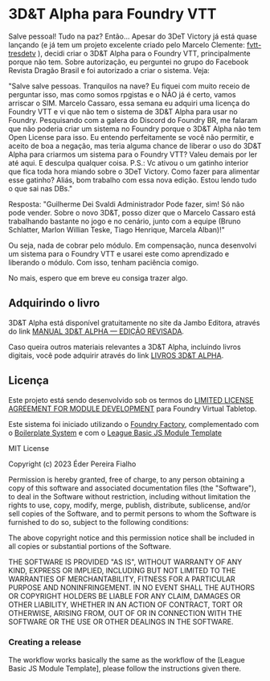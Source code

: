 <!--
SPDX-FileCopyrightText: 2022 Johannes Loher

SPDX-License-Identifier: MIT
-->

# 3D&T Alpha para Foundry VTT

Salve pessoal! Tudo na paz?
Então... Apesar do 3DeT Victory já está quase lançando (e já tem um projeto excelente criado pelo Marcelo Clemente: [fvtt-tresdetv](https://github.com/mclemente/fvtt-tresdetv) ), decidi criar o 3D&T Alpha para o Foundry VTT, principalmente porque não tem.
Sobre autorização, eu perguntei no grupo do Facebook Revista Dragão Brasil e foi autorizado a criar o sistema. Veja:

"Salve salve pessoas. Tranquilos na nave?
Eu fiquei com muito receio de perguntar isso, mas como somos rpgistas e o NÃO já é certo, vamos arriscar o SIM.
Marcelo Cassaro, essa semana eu adquiri uma licença do Foundry VTT e vi que não tem o sistema de 3D&T Alpha para usar no Foundry. Pesquisando com a galera do Discord do Foundry BR, me falaram que não poderia criar um sistema no Foundry porque o 3D&T Alpha não tem Open License para isso. Eu entendo perfeitamente se você não permitir, e aceito de boa a negação, mas teria alguma chance de liberar o uso do 3D&T Alpha para criarmos um sistema para o Foundry VTT?
Valeu demais por ler até aqui. E desculpa qualquer coisa.
P.S.: Vc ativou o um gatinho interior que fica toda hora miando sobre o 3DeT Victory. Como fazer para alimentar esse gatinho? Aliás, bom trabalho com essa nova edição. Estou lendo tudo o que sai nas DBs."

Resposta: 
"Guilherme Dei Svaldi
Administrador
Pode fazer, sim! Só não pode vender. Sobre o novo 3D&T, posso dizer que o Marcelo Cassaro está trabalhando bastante no jogo e no cenário, junto com a equipe (Bruno Schlatter, Marlon Willian Teske, Tiago Henrique, 
Marcela Alban)!"

Ou seja, nada de cobrar pelo módulo. Em compensação, nunca desenvolvi um sistema para o Foundry VTT e usarei este como aprendizado e liberando o módulo. Com isso, tenham paciência comigo.

No mais, espero que em breve eu consiga trazer algo. 

## Adquirindo o livro

3D&T Alpha está disponível gratuitamente no site da Jambo Editora, através do link [MANUAL 3D&T ALPHA — EDIÇÃO REVISADA](https://jamboeditora.com.br/produto/manual-3dt-alpha-edicao-revisada/).

Caso queira outros materiais relevantes a 3D&T Alpha, incluindo livros digitais, você pode adquirir através do link [LIVROS 3D&T ALPHA](https://jamboeditora.com.br/categoria/rpg/3det/).

## Licença

Este projeto está sendo desenvolvido sob os termos do
[LIMITED LICENSE AGREEMENT FOR MODULE DEVELOPMENT](https://foundryvtt.com/article/license/) para Foundry Virtual Tabletop.

Este sistema foi iniciado utilizando o [Foundry Factory](https://github.com/ghost-fvtt/foundry-factory), complementado com o [Boilerplate System](https://gitlab.com/asacolips-projects/foundry-mods/boilerplate/) e com o [League Basic JS Module Template](https://github.com/League-of-Foundry-Developers/FoundryVTT-Module-Template)

MIT License

Copyright (c) 2023 Éder Pereira Fialho

Permission is hereby granted, free of charge, to any person obtaining a copy
of this software and associated documentation files (the "Software"), to deal
in the Software without restriction, including without limitation the rights
to use, copy, modify, merge, publish, distribute, sublicense, and/or sell
copies of the Software, and to permit persons to whom the Software is
furnished to do so, subject to the following conditions:

The above copyright notice and this permission notice shall be included in all
copies or substantial portions of the Software.

THE SOFTWARE IS PROVIDED "AS IS", WITHOUT WARRANTY OF ANY KIND, EXPRESS OR
IMPLIED, INCLUDING BUT NOT LIMITED TO THE WARRANTIES OF MERCHANTABILITY,
FITNESS FOR A PARTICULAR PURPOSE AND NONINFRINGEMENT. IN NO EVENT SHALL THE
AUTHORS OR COPYRIGHT HOLDERS BE LIABLE FOR ANY CLAIM, DAMAGES OR OTHER
LIABILITY, WHETHER IN AN ACTION OF CONTRACT, TORT OR OTHERWISE, ARISING FROM,
OUT OF OR IN CONNECTION WITH THE SOFTWARE OR THE USE OR OTHER DEALINGS IN THE
SOFTWARE.

### Creating a release

The workflow works basically the same as the workflow of the [League Basic JS Module Template], please follow the
instructions given there.
